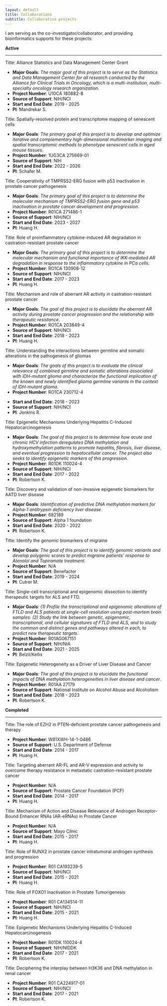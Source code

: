 ```yaml
---
layout: default
title: Collaborations
subtitle: Collaborative projects
---
```


I am serving as the co-investigator/collaborator, and providing bioinformatics supports for these projects:

**Active**

---

Title: Alliance Statistics and Data Management Center Grant
+ **Major Goals**: *The major goal of this project is to serve as the Statistics and Data Management Center for all research conducted by the Alliance for Clinical Trials in Oncology, which is a multi-institution, multi-specialty oncology research organization*.
+ **Project Number**: U10CA 180882-8
+ **Source of Support**: NIH/NCI
+ **Start and End Date**: 2019 \- 2025
+ **PI**: Mandrekar S.

Title: Spatially-resolved protein and transcriptome mapping of senescent cells
+ **Major Goals**: *The primary goal of this project is to develop and optimize iterative and complementary high-dimensional multimarker imaging and spatial transcriptomic methods to phenotype senescent cells in aged mouse tissues*.
+ **Project Number**: 1UG3CA 275669-01
+ **Source of Support**: NIH
+ **Start and End Date**: 2022 \- 2026
+ **PI**: Schafer M.

Title: Cooperativity of TMPRSS2-ERG fusion with p53 inactivation in prostate cancer pathogenesis
+ **Major Goals**: *The primary goal of this project is to determine the molecular mechanism of TMPRSS2-ERG fusion gene and p53 inactivation in prostate cancer development and progression*.
+ **Project Number**: R01CA 271486-1
+ **Source of Support**: NIH/NCI
+ **Start and End Date**: 2023 \- 2027
+ **PI**: Huang H.

Title: Role of proinflammatory cytokine-induced AR degradation in castration-resistant prostate cancer
+ **Major Goals**: *The primary goal of this project is to determine the molecular mechanism and functional importance of IKK-mediated AR degradation in response to the inflammatory cytokine in PCa cells*.
+ **Project Number**: RO1CA 130908-12
+ **Source of Support**: NIH/NCI
+ **Start and End Date**: 2017 \- 2023
+ **PI**: Huang H.

Title: Mechanism and role of aberrant AR activity in castration-resistant prostate cancer
+ **Major Goals**: *The goal of this project is to elucidate the aberrant AR activity during prostate cancer progression and the relationship with therapeutic resistance*.
+ **Project Number**: RO1CA 203849-4
+ **Source of Support**: NIH/NCI
+ **Start and End Date**: 2018 \- 2023
+ **PI**: Huang H.


Title: Understanding the interactions between germline and somatic alterations in the pathogenesis of gliomas
+ **Major Goals**: *The goals of this project is to evaluate the clinical relevance of combined germline and somatic alterations associated with IDH-mutant glioma and characterize the functional implication of the known and newly identified glioma germline variants in the context of IDH-mutant glioma*.
+ **Project Number**: RO1CA 230712-4
- **Start and End Date**: 2018 \- 2023
- **Source of Support**: NIH/NCI
- **PI**: Jenkins R.

Title: Epigenetic Mechanisms Underlying Hepatitis C-Induced Hepatocarcinogenesis
- **Major Goals**: *The goal of this project is to determine how acute and chronic HCV infection deregulates DNA methylation and hydroxymethylation patterns to promote hepatitis, fibrosis, liver disease, and eventual progression to hepatocellular cancer. The project also seeks to identify epigenetic markers of this progression*.
- **Project Number**: R01DK 110024-4
- **Source of Support**: NIH/NCI
- **Start and End Date**: 2017 \- 2022
- **PI**: Robertson K.

Title: Discovery and validation of non-invasive epigenetic biomarkers for AATD liver disease
- **Major Goals**: *Identification of predictive DNA methylation markers for Alpha-1 antitrypsin deficiency liver disease*.
- **Project Number**: 682189
- **Source of Support**: Alpha 1 foundation
- **Start and End Date**: 2020 \- 2022
- **PI**: Robertson K.


Title: Identify the genomic biomarkers of migraine
- **Major Goals**: *The goal of this project is to identify genomic variants and develop polygenic scores to predict migraine patients’ response to Atenolol and Topiramate treatment*.
- **Project Number**: N/A
- **Source of Support**: Benefactor
- **Start and End Date**: 2019 \- 2024
- **PI**: Cutrer M.


Title: Single-cell transcriptional and epigenomic dissection to identify therapeutic targets for ALS and FTD. 
- **Major Goals**: *(1) Profile the transcriptional and epigenomic alterations of FTLD and ALS patients at single-cell resolution using post-mortem brain samples. (2) Study the link between genetic, epigenomic, transcriptional, and cellular signatures of FTLD and ALS, and to study the common and distinct genes and pathways altered in each, to predict new therapeutic targets*.
- **Project Number**: R01AG067151
- **Source of Support**: NIH/NIA
- **Start and End Date**: 2021 \- 2025
- **PI**: Belzil/Kellis

Title: Epigenetic Heterogeneity as a Driver of Liver Disease and Cancer
- **Major Goals**: *The goal of this project is to elucidate the functional impacts of DNA methylation heterogeneities in liver disease and cancer*. 
- **Project Number**: R01AA 27179
- **Source of Support**: National Institute on Alcohol Abuse and Alcoholism
- **Start and End Date**: 2018 \- 2023
- **PI**: Robertson K.

**Completed**

---

Title: The role of EZH2 in PTEN-deficient prostate cancer pathogenesis and therapy
- **Project Number**: W81XWH-14-1-0486 
- **Source of Support**: U.S. Department of Defense
- **Start and End Date**: 2014 \- 2017
- **PI**: Huang H.

Title: Targeting aberrant AR-FL and AR-V expression and activity to overcome therapy resistance in metastatic castration-resistant prostate cancer
- **Project Number**: N/A
- **Source of Support**: Prostate Cancer Foundation (PCF)
- **Start and End Date**: 2014 \- 2017
- **PI**: Huang H.

Title: Mechanism of Action and Disease Relevance of Androgen Receptor-Bound Enhancer RNAs (AR-eRNAs) in Prostate Cancer
- **Project Number**: N/A
- **Source of Support**: Mayo Cilnic
- **Start and End Date**: 2015 \- 2017
- **PI**: Huang H.

Title: Role of RUNX2 in prostate cancer intratumoral androgen synthesis and progression
- **Project Number**: R01 CA193239-5 
- **Source of Support**: NIH/NCI
- **Start and End Date**: 2015 \- 2021
- **PI**: Huang H.

Title: Role of FOXO1 Inactivation in Prostate Tumorigenesis
- **Project Number**: R01 CA134514-11
- **Source of Support**: NIH/NCI
- **Start and End Date**: 2015 \- 2021
- **PI**: Huang H.

Title: Epigenetic Mechanisms Underlying Hepatitis C-Induced Hepatocarcinogenesis
- **Project Number**: R01DK 110024-4
- **Source of Support**: NIH/NIDDK
- **Start and End Date**: 2017 \- 2021
- **PI**: Robertson K.

Title: Deciphering the interplay between H3K36 and DNA methylation in renal cancer
- **Project Number**: R01 CA224917-01
- **Source of Support**: NIH/NCI
- **Start and End Date**: 2017 \- 2021
- **PI**: Robertson K.

